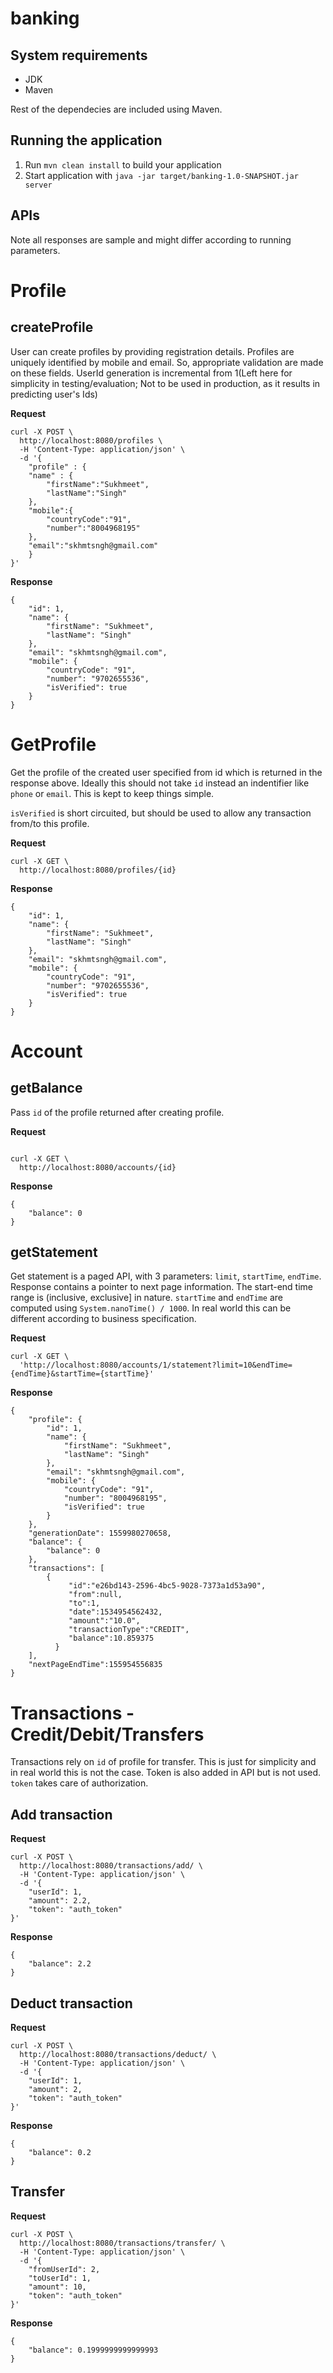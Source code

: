 # banking

## System requirements
* JDK 
* Maven 

Rest of the dependecies are included using Maven. 

Running the application
---
1. Run `mvn clean install` to build your application
2. Start application with `java -jar target/banking-1.0-SNAPSHOT.jar server`

APIs
---
Note all responses are sample and might differ according to running parameters.


# Profile

## createProfile

User can create profiles by providing registration details. Profiles are uniquely identified by mobile and email. So, appropriate validation are made on these fields. UserId generation is incremental from 1(Left here for simplicity in testing/evaluation; Not to be used in production, as it results in predicting user's Ids)


**Request**
```
curl -X POST \
  http://localhost:8080/profiles \
  -H 'Content-Type: application/json' \
  -d '{
	"profile" : {
    "name" : {
        "firstName":"Sukhmeet",
        "lastName":"Singh"
    },
    "mobile":{
        "countryCode":"91",
        "number":"8004968195"
    },
    "email":"skhmtsngh@gmail.com"
	}
}'

```
**Response**

```
{
    "id": 1,
    "name": {
        "firstName": "Sukhmeet",
        "lastName": "Singh"
    },
    "email": "skhmtsngh@gmail.com",
    "mobile": {
        "countryCode": "91",
        "number": "9702655536",
        "isVerified": true
    }
}
```

# GetProfile
Get the profile of the created user specified from id which is returned in the response above. Ideally this should not take `id` instead an indentifier like `phone` or `email`.
This is kept to keep things simple.

`isVerified` is short circuited, but should be used to allow any transaction from/to this profile.


**Request**
```
curl -X GET \
  http://localhost:8080/profiles/{id}

```

**Response**

```
{
    "id": 1,
    "name": {
        "firstName": "Sukhmeet",
        "lastName": "Singh"
    },
    "email": "skhmtsngh@gmail.com",
    "mobile": {
        "countryCode": "91",
        "number": "9702655536",
        "isVerified": true
    }
}
```

# Account

## getBalance

Pass `id` of the profile returned after creating profile.

**Request**
```

curl -X GET \
  http://localhost:8080/accounts/{id}

```
**Response**
```
{
    "balance": 0
}

```

## getStatement

Get statement is a paged API, with 3 parameters: `limit`, `startTime`, `endTime`. Response contains a pointer to next page information.
The start-end time range is (inclusive, exclusive] in nature. `startTime` and `endTime` are computed using `System.nanoTime() / 1000`. In real world
this can be different according to business specification.

**Request**
```
curl -X GET \
  'http://localhost:8080/accounts/1/statement?limit=10&endTime={endTime}&startTime={startTime}'

```

**Response**
```
{
    "profile": {
        "id": 1,
        "name": {
            "firstName": "Sukhmeet",
            "lastName": "Singh"
        },
        "email": "skhmtsngh@gmail.com",
        "mobile": {
            "countryCode": "91",
            "number": "8004968195",
            "isVerified": true
        }
    },
    "generationDate": 1559980270658,
    "balance": {
        "balance": 0
    },
    "transactions": [
        {
             "id":"e26bd143-2596-4bc5-9028-7373a1d53a90",
             "from":null,
             "to":1,
             "date":1534954562432,
             "amount":"10.0",
             "transactionType":"CREDIT",
             "balance":10.859375
          }
    ],
    "nextPageEndTime":155954556835
}
```

# Transactions - Credit/Debit/Transfers
Transactions rely on `id` of profile for transfer. This is just for simplicity and in real world this is not the case.
Token is also added in API but is not used. `token` takes care of authorization.

## Add transaction

**Request**
```
curl -X POST \
  http://localhost:8080/transactions/add/ \
  -H 'Content-Type: application/json' \
  -d '{
    "userId": 1,
    "amount": 2.2,
    "token": "auth_token"
}'
```

**Response**
```
{
    "balance": 2.2
}
```


## Deduct transaction
**Request**
```
curl -X POST \
  http://localhost:8080/transactions/deduct/ \
  -H 'Content-Type: application/json' \
  -d '{
    "userId": 1,
    "amount": 2,
    "token": "auth_token"
}'
```
**Response**
```
{
    "balance": 0.2
}
```

## Transfer

**Request**
```
curl -X POST \
  http://localhost:8080/transactions/transfer/ \
  -H 'Content-Type: application/json' \
  -d '{
    "fromUserId": 2,
    "toUserId": 1,
    "amount": 10,
    "token": "auth_token"
}'
```
**Response**
```
{
    "balance": 0.1999999999999993
}
```
